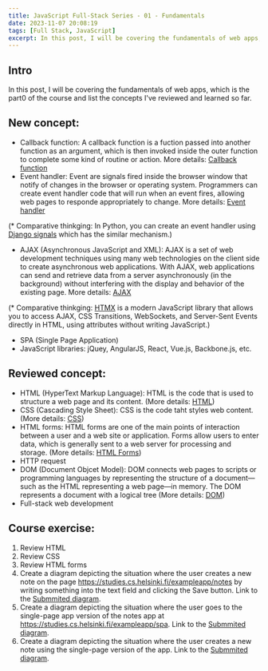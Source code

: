 ```yaml
---
title: JavaScript Full-Stack Series - 01 - Fundamentals
date: 2023-11-07 20:08:19
tags: [Full Stack, JavaScript]
excerpt: In this post, I will be covering the fundamentals of web apps, which is the part0 of the course and list the concepts I've reviewed and learned so far...
---
```


## Intro

In this post, I will be covering the fundamentals of web apps, which is the part0 of the course and list the concepts I've reviewed and learned so far.

## New concept:

- Callback function: A callback function is a fuction passed into another function as an argument, which is then invoked inside the outer function to complete some kind of routine or action. More details: [Callback function](https://developer.mozilla.org/en-US/docs/Glossary/Callback_function) 
- Event handler: Event are signals fired inside the browser window that notify of changes in the browser or operating system. Programmers can create event handler code that will run when an event fires, allowing web pages to responde appropriately to change. More details: [Event handler](https://developer.mozilla.org/en-US/docs/Web/Events/Event_handlers)

(* Comparative thinkging: In Python, you can create an event handler using [Django signals](https://docs.djangoproject.com/en/4.2/topics/signals/) which has the similar mechanism.)
- AJAX (Asynchronous JavaScript and XML): AJAX is a set of web development techniques using many web technologies on the client side to create asynchronous web applications. With AJAX, web applications can send and retrieve data from a server asynchronously (in the background) without interfering with the display and behavior of the existing page. More details: [AJAX](https://developer.mozilla.org/en-US/docs/Web/Guide/AJAX/Getting_Started)

(* Comparative thinkging: [HTMX](https://htmx.org/docs/) is a modern JavaScript library that allows you to access AJAX, CSS Transitions, WebSockets, and Server-Sent Events directly in HTML, using attributes without writing JavaScript.)
- SPA (Single Page Application)
- JavaScript libraries: jQuey, AngularJS, React, Vue.js, Backbone.js, etc.

## Reviewed concept:

- HTML (HyperText Markup Language): HTML is the code that is used to structure a web page and its content. (More details: [HTML](https://developer.mozilla.org/en-US/docs/Learn/Getting_started_with_the_web/HTML_basics))
- CSS (Cascading Style Sheet): CSS is the code taht styles web content. (More details: [CSS](https://developer.mozilla.org/en-US/docs/Learn/Getting_started_with_the_web/CSS_basics))
- HTML forms: HTML forms are one of the main points of interaction between a user and a web site or application. Forms allow users to enter data, which is generally sent to a web server for processing and storage. (More details: [HTML Forms](https://developer.mozilla.org/en-US/docs/Learn/Forms/Your_first_form))
- HTTP request
- DOM (Document Objcet Model): DOM connects web pages to scripts or programming languages by representing the structure of a document—such as the HTML representing a web page—in memory. The DOM represents a document with a logical tree (More details: [DOM](https://developer.mozilla.org/en-US/docs/Web/API/Document_Object_Model))
- Full-stack web development

## Course exercise:

1. Review HTML
2. Review CSS
3. Review HTML forms
4. Create a diagram depicting the situation where the user creates a new note on the page https://studies.cs.helsinki.fi/exampleapp/notes by writing something into the text field and clicking the Save button. Link to the [Submmited diagram](https://github.com/Dogecat0/fullstack_open/blob/main/part0/new_note_diagram.md).
5. Create a diagram depicting the situation where the user goes to the single-page app version of the notes app at https://studies.cs.helsinki.fi/exampleapp/spa. Link to the [Submmited diagram](https://github.com/Dogecat0/fullstack_open/blob/main/part0/spa_diagram.md).
6. Create a diagram depicting the situation where the user creates a new note using the single-page version of the app. Link to the [Submmited diagram](https://github.com/Dogecat0/fullstack_open/blob/main/part0/new_note_spa_diagram.md).